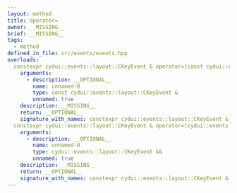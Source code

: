 ```yaml
---
layout: method
title: operator=
owner: __MISSING__
brief: __MISSING__
tags:
  - method
defined_in_file: src/events/events.hpp
overloads:
  constexpr cydui::events::layout::CKeyEvent & operator=(const cydui::events::layout::CKeyEvent &):
    arguments:
      - description: __OPTIONAL__
        name: unnamed-0
        type: const cydui::events::layout::CKeyEvent &
        unnamed: true
    description: __MISSING__
    return: __OPTIONAL__
    signature_with_names: constexpr cydui::events::layout::CKeyEvent & operator=(const cydui::events::layout::CKeyEvent &)
  constexpr cydui::events::layout::CKeyEvent & operator=(cydui::events::layout::CKeyEvent &&):
    arguments:
      - description: __OPTIONAL__
        name: unnamed-0
        type: cydui::events::layout::CKeyEvent &&
        unnamed: true
    description: __MISSING__
    return: __OPTIONAL__
    signature_with_names: constexpr cydui::events::layout::CKeyEvent & operator=(cydui::events::layout::CKeyEvent &&)
---
```

